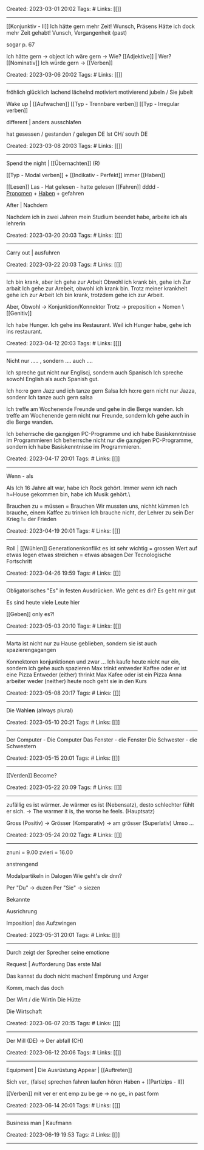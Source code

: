 
Created: 2023-03-01 20:02
Tags: #
Links: [[]]
___
[[Konjunktiv - II]]
Ich hätte gern mehr Zeit! Wunsch, Präsens
Hätte ich dock mehr Zeit gehabt! Vunsch, Vergangenheit (past)

sogar p. 67

Ich hätte gern -> object
Ich wäre gern -> Wie? [[Adjektive]] | Wer? [[Nominativ]]
Ich würde gern ->  [[Verben]]

Created: 2023-03-06 20:02
Tags: #
Links: [[]]
___

fröhlich
glücklich
lachend
lächelnd
motiviert 
motivierend
jubeln / Sie jubelt

Wake up | [[Aufwachen]]
[[Typ - Trennbare verben]] [[Typ - Irregular verben]]

different | anders
ausschlafen

hat gesessen / gestanden / gelegen DE
Ist CH/ south DE

Created: 2023-03-08 20:03
Tags: #
Links: [[]]
___

Spend the night | [[Übernachten]] (R)

[[Typ - Modal verben]] + [[Indikativ - Perfekt]] immer [[Haben]]

[[Lesen]] Las - Hat gelesen - hatte gelesen
[[Fahren]] dddd - [Pronomen](app://obsidian.md/Pronomen) + [Haben](app://obsidian.md/Haben) + gefahren

After | Nachdem

Nachdem ich in zwei Jahren mein Studium beendet habe, arbeite ich als lehrerin


Created: 2023-03-20 20:03
Tags: #
Links: [[]]
___
Carry out | ausfuhren


Created: 2023-03-22 20:03
Tags: #
Links: [[]]
___
Ich bin krank, aber ich gehe zur Arbeit
Obwohl ich krank bin, gehe ich Zur arbait
Ich gehe zur Arebeit, obwohl ich krank bin.
Trotz meiner krankheit gehe ich zur Arbeit
Ich bin krank, trotzdem gehe ich zur Arbeit.

Aber, Obwohl -> Konjunktion/Konnektor
Trotz -> preposition + Nomen \ [[Genitiv]]

Ich habe Hunger. Ich gehe ins Restaurant.
Weil ich Hunger habe, gehe ich ins restaurant.



Created: 2023-04-12 20:03
Tags: #
Links: [[]]
___

Nicht nur ..... , sondern .... auch ....

Ich spreche gut nicht nur Engliscj, sondern auch Spanisch
Ich spreche sowohl English als auch Spanish gut.

Ich ho:re gern Jazz und ich tanze gern Salsa
Ich ho:re gern nicht nur Jazza, sondenr Ich tanze auch gern salsa

Ich treffe am Wochenende Freunde und gehe in die Berge wanden.
Ich treffe am Wochenende gern nicht nur Freunde,  sondern Ich gehe auch in die Berge wanden.

Ich beherrsche die ga:ngigen PC-Programme und ich habe Basiskenntnisse im Programmieren
Ich beherrsche nicht nur die ga:ngigen PC-Programme, sondern ich habe Basiskenntnisse im Programmieren.

Created: 2023-04-17 20:01
Tags: #
Links: [[]]
___

Wenn - als

Als Ich 16 Jahre alt war, habe ich Rock gehört.
Immer wenn ich nach h=House gekommen bin, habe ich Musik gehört.\

Brauchen zu = müssen = Brauchen
Wir mussten uns, nichht kümmen
Ich brauche, einem Kaffee zu trinken
Ich brauche nicht, der Lehrer zu sein
Der Krieg != der Frieden



Created: 2023-04-19 20:01
Tags: #
Links: [[]]
___

Roll | [[Wühlen]]
Generationenkonflikt
es ist sehr wichtig = grossen Wert auf etwas legen
etwas streichen = etwas absagen
Der Tecnologische Fortschritt 


Created: 2023-04-26 19:59
Tags: #
Links: [[]]
___

Obligatorisches "Es" in festen Ausdrücken.
Wie geht es dir?
Es geht mir gut

Es sind heute viele Leute hier

[[Geben]] only es?!

Created: 2023-05-03 20:10
Tags: #
Links: [[]]
___

Marta ist nicht nur zu Hause geblieben, sondern sie ist auch spazierengagangen

Konnektoren konjunktionen
und zwar ...
Ich kaufe heute nicht nur ein, sondern ich gehe auch spazieren
Max trinkt entweder Kaffee oder er ist eine Pizza
Entweder (either) thrinkt Max Kafee oder ist ein Pizza
Anna arbeiter weder (neither) heute noch geht sie in den Kurs


Created: 2023-05-08 20:17
Tags: #
Links: [[]]
___

Die Wahl**en** (always plural)


Created: 2023-05-10 20:21
Tags: #
Links: [[]]
___
Der Computer - Die Computer 
Das Fenster - die Fenster 
Die Schwester - die Schwestern 

Created: 2023-05-15 20:01
Tags: #
Links: [[]]
___

[[Verden]] Become?

Created: 2023-05-22 20:09
Tags: #
Links: [[]]
___

zufällig
es ist  wärmer.
Je wärmer es  ist (Nebensatz), desto schlechter fühlt er sich. -> The warmer it is, the worse he feels. (Hauptsatz)

Gross (Positiv) -> Grösser (Komparativ) -> am grösser (Superlativ)
Umso ...


Created: 2023-05-24 20:02
Tags: #
Links: [[]]
___

znuni = 9.00
zvieri = 16.00

anstrengend

Modalpartikeln in Dalogen
Wie geht's dir dnn?

Per "Du" -> duzen
Per "Sie" -> siezen

Bekannte

Ausrichrung


Imposition| das Aufzwingen 

Created: 2023-05-31 20:01
Tags: #
Links: [[]]
___

Durch
zeigt der Sprecher seine emotione

Request | Aufforderung
Das erste Mal

Das kannst du doch nicht machen!
Empörung und A:rger

Komm, mach das doch

Der Wirt / die Wirtin
Die Hütte

Die Wirtschaft

Created: 2023-06-07 20:15
Tags: #
Links: [[]]
___

Der Mill (DE) -> Der abfall (CH)

Created: 2023-06-12 20:06
Tags: #
Links: [[]]
___

Equipment | Die Ausrüstung
Appear | [[Auftreten]] 

Sich ver_ (false)
sprechen 
fahren
laufen
hören
Haben + [[Partizips - II]]

[[Verben]] mit ver er ent emp zu be ge -> no ge_ in past form


Created: 2023-06-14 20:01
Tags: #
Links: [[]]
___

Business man | Kaufmann


Created: 2023-06-19 19:53
Tags: #
Links: [[]]
___


